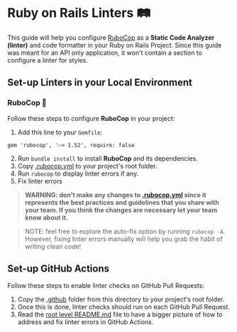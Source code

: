 # Ruby on Rails Linters 🛤️

This guide will help you configure [RuboCop](https://rubocop.org/) as a **Static Code Analyzer (linter)** and code formatter in your Ruby on Rails Project. Since this guide was meant for an API only application, it won't contain a section to configure a linter for styles.

## Set-up Linters in your Local Environment

### RuboCop 🤖
Follow these steps to configure **RuboCop** in your project:

1. Add this line to your `Gemfile`:
```
gem 'rubocop', '~> 1.52', require: false
```
2. Run `bundle install` to install **RuboCop** and its dependencies.
3. Copy [.rubocop.yml](./.rubocop.yml) to your project's root folder.
4. Run `rubocop` to display linter errors if any.
5. Fix linter errors

> **WARNING: don't make any changes to [.rubocop.yml](./.rubocop.yml) since it represents the best practices and guidelines that you share with your team. If you think the changes are necessary let your team know about it.**

> NOTE: feel free to explore the auto-fix option by running `rubocop -A`. However, fixing linter errors manually will help you grab the habit of writing clean code!

## Set-up GitHub Actions
Follow these steps to enable linter checks on GitHub Pull Requests:

1. Copy the [.github](./.github) folder from this directory to your project's root folder.
2. Once this is done, linter checks should run on each GitHub Pull Request.
3. Read the [root level README.md](../README.md) file to have a bigger picture of how to address and fix linter errors in GitHub Actions.
